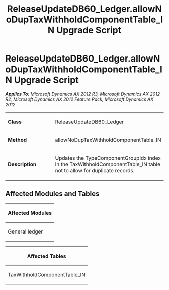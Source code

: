 ﻿---
title: ReleaseUpdateDB60_Ledger.allowNoDupTaxWithholdComponentTable_IN Upgrade Script
TOCTitle: ReleaseUpdateDB60_Ledger.allowNoDupTaxWithholdComponentTable_IN Upgrade Script
ms:assetid: 7b5827aa-b61f-0b8a-ef69-bf103e73cfa9
ms:mtpsurl: https://msdn.microsoft.com/en-us/library/JJ719430(v=AX.60)
ms:contentKeyID: 49709221
ms.date: 05/18/2015
mtps_version: v=AX.60
---

# ReleaseUpdateDB60\_Ledger.allowNoDupTaxWithholdComponentTable\_IN Upgrade Script 


_**Applies To:** Microsoft Dynamics AX 2012 R3, Microsoft Dynamics AX 2012 R2, Microsoft Dynamics AX 2012 Feature Pack, Microsoft Dynamics AX 2012_

<table>
<colgroup>
<col style="width: 50%" />
<col style="width: 50%" />
</colgroup>
<tbody>
<tr class="odd">
<td><p><strong>Class</strong></p></td>
<td><p>ReleaseUpdateDB60_Ledger</p></td>
</tr>
<tr class="even">
<td><p><strong>Method</strong></p></td>
<td><p>allowNoDupTaxWithholdComponentTable_IN</p></td>
</tr>
<tr class="odd">
<td><p><strong>Description</strong></p></td>
<td><p>Updates the TypeComponentGroupIdx index in the TaxWithholdComponentTable_IN table not to allow for duplicate records.</p></td>
</tr>
</tbody>
</table>


## Affected Modules and Tables

<table>
<colgroup>
<col style="width: 100%" />
</colgroup>
<thead>
<tr class="header">
<th><p>Affected Modules</p></th>
</tr>
</thead>
<tbody>
<tr class="odd">
<td><p>General ledger</p></td>
</tr>
</tbody>
</table>


<table>
<colgroup>
<col style="width: 100%" />
</colgroup>
<thead>
<tr class="header">
<th><p>Affected Tables</p></th>
</tr>
</thead>
<tbody>
<tr class="odd">
<td><p>TaxWithholdComponentTable_IN</p></td>
</tr>
</tbody>
</table>

  


